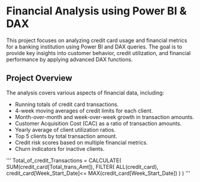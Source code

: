 # Financial Analysis using Power BI & DAX
This project focuses on analyzing credit card usage and financial metrics for a banking institution using Power BI and DAX queries. The goal is to provide key insights into customer behavior, credit utilization, and financial performance by applying advanced DAX functions.

## Project Overview
The analysis covers various aspects of financial data, including:

* Running totals of credit card transactions.
* 4-week moving averages of credit limits for each client.
* Month-over-month and week-over-week growth in transaction amounts.
* Customer Acquisition Cost (CAC) as a ratio of transaction amounts.
* Yearly average of client utilization ratios.
* Top 5 clients by total transaction amount.
* Credit risk scores based on multiple financial metrics.
* Churn indicators for inactive clients.

''' Total_of_credit_Transactions =
CALCULATE(
   SUM(credit_card[Total_trans_Amt]),
   FILTER(
      ALL(credit_card),
      credit_card[Week_Start_Date]<= MAX(credit_card[Week_Start_Date])
   )
) ''' 
